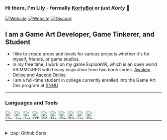 ### Hi there, I'm Lily - formally [KortyBoi][website] or just *Korty* 👋

[![Website](https://img.shields.io/website?label=KortyBoi.com&style=for-the-badge&url=https%3A%2F%2FKortyBoi.com)](https://KortyBoi.com) [![Website](https://img.shields.io/website?label=bslegacy.com&style=for-the-badge&url=https%3A%2F%2Fbslegacy.com)](https://bslegacy.com) [![Discord](https://img.shields.io/static/v1?label=MintLily&message=%230001&style=for-the-badge&logo=appveyor&color=7289DA&logo=Discord)](https://discord.com/users/167335587488071682)

## I am a Game Art Developer, Game Tinkerer, and Student
- I like to create props and levels for various projects whether it's for myself, friends, or game studios.
- In my free time, I work on my game ExploreVR, which is an open world VR:MMO:RPG with heavy inspiration from two book series.  [Awaken Online](https://www.audible.com/series/Awaken-Online-Audiobooks/B06XWGV4RJ?ref=a_library_t_c5_libItem_series_1&pf_rd_p=592f90bd-7f7b-4bfc-afa2-b002e52e7228&pf_rd_r=A53TTW0SVREH40N6GQMS) and [Ascend Online](https://www.audible.com/series/Ascend-Online-Audiobooks/B073R57497?ref=a_library_t_c5_libItem_series_1&pf_rd_p=592f90bd-7f7b-4bfc-afa2-b002e52e7228&pf_rd_r=A53TTW0SVREH40N6GQMS)
- I am a full-time student in college currently enrolled into the Game Art Dev program at [SNHU](https://snhu.edu/)
---

### Languages and Tools

<img align="left" alt="Visual Studio 2019" width="26px" src="https://kortyboi.com/old-site/img/icons/github/vs2019.png" />
<img align="left" alt="JetBrains Rider" width="26px" src="https://kortyboi.com/old-site/img/icons/github/rider.png" />
<img align="left" alt="JetBrains IntelliJ IDEA" width="26px" src="https://kortyboi.com/old-site/img/icons/github/IntelliJ.png" />
<img align="left" alt="HTML5" width="26px" src="https://kortyboi.com/old-site/img/icons/github/html.png" />
<img align="left" alt="CSS3" width="26px" src="https://kortyboi.com/old-site/img/icons/github/css.png" />
<img align="left" alt="Node.js" width="26px" src="https://kortyboi.com/old-site/img/icons/github/nodejs.png" />
<img align="left" alt="GitHub" width="26px" src="https://kortyboi.com/old-site/img/icons/github/github.png" />
<img align="left" alt="Blender3D" width="26px" src="https://kortyboi.com/old-site/img/icons/github/Blender.ico" />
<img align="left" alt="Unity3D" width="26px" src="https://kortyboi.com/old-site/img/icons/github/unity.png" />
<img align="left" alt="Photoshop CC" width="26px" src="https://kortyboi.com/old-site/img/icons/github/photoshop.png" />

<br />

---

<br />

<details>
  <summary>:zap: Github Stats</summary>
  
  <br />

  ![Lily's GitHub Stats](https://github-readme-stats.vercel.app/api?username=MintLily&count_private=true&show_icons=true&theme=material-palenight)
  
  ![Top Langs](https://github-readme-stats.vercel.app/api/top-langs/?username=MintLily&langs_count=8&theme=material-palenight)

</details>

[website]: https://KortyBoi.com
